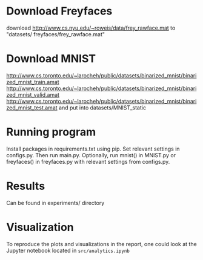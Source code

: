 # Download Freyfaces
download http://www.cs.nyu.edu/~roweis/data/frey_rawface.mat to "datasets/    freyfaces/frey_rawface.mat"

# Download MNIST 
http://www.cs.toronto.edu/~larocheh/public/datasets/binarized_mnist/binarized_mnist_train.amat
http://www.cs.toronto.edu/~larocheh/public/datasets/binarized_mnist/binarized_mnist_valid.amat
http://www.cs.toronto.edu/~larocheh/public/datasets/binarized_mnist/binarized_mnist_test.amat
and put into datasets/MNIST_static

# Running program
Install packages in requirements.txt using pip. Set relevant settings in configs.py. Then run main.py. Optionally, run mnist() in MNIST.py or freyfaces() in freyfaces.py with relevant settings from configs.py.

# Results
Can be found in experiments/ directory

# Visualization
To reproduce the plots and visualizations in the report, one could look at the Jupyter notebook located in `src/analytics.ipynb`